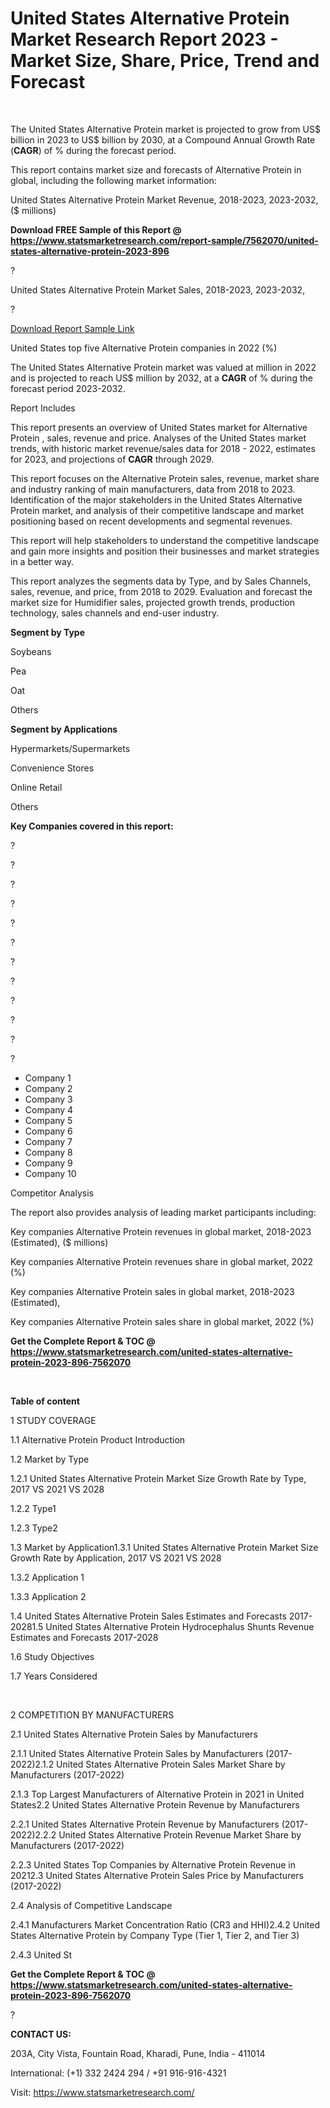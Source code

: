 <h1>United States Alternative Protein Market Research Report 2023 - Market Size, Share, Price, Trend and Forecast</h1><br/><p>The United States Alternative Protein market is projected to grow from US$ billion in 2023 to US$ billion by 2030, at a Compound Annual Growth Rate (<strong>CAGR</strong>) of % during the forecast period.</p>
 
 
 
 <p>This report contains market size and forecasts of Alternative Protein in global, including the following market information:</p>
 
 
 
 <p>United States Alternative Protein Market Revenue, 2018-2023, 2023-2032, ($ millions)</p>
 
 
 
 <div><b>Download FREE Sample of this Report @ <a href="https://www.statsmarketresearch.com/download-free-sample/7562070/united-states-alternative-protein-2023-896">https://www.statsmarketresearch.com/report-sample/7562070/united-states-alternative-protein-2023-896</a></b></div>
 
 
 
 <p>? </p>
 
 
 
 <p>United States Alternative Protein Market Sales, 2018-2023, 2023-2032,</p>
 
 
 
 <p>? </p>
 
 
 
 <p><a href="https://www.statsmarketresearch.com/download-free-sample/7562070/united-states-alternative-protein-2023-896">Download Report Sample Link</a></p>
 
 
 
 <p>United States top five Alternative Protein companies in 2022 (%)</p>
 
 
 
 <p>The United States Alternative Protein market was valued at million in 2022 and is projected to reach US$ million by 2032, at a <strong>CAGR</strong> of % during the forecast period 2023-2032.</p>
 
 
 
 <p>Report Includes</p>
 
 
 
 <p>This report presents an overview of United States market for Alternative Protein , sales, revenue and price. Analyses of the United States market trends, with historic market revenue/sales data for 2018 - 2022, estimates for 2023, and projections of <strong>CAGR</strong> through 2029.</p>
 
 
 
 <p>This report focuses on the Alternative Protein sales, revenue, market share and industry ranking of main manufacturers, data from 2018 to 2023. Identification of the major stakeholders in the United States Alternative Protein market, and analysis of their competitive landscape and market positioning based on recent developments and segmental revenues.</p>
 
 
 
 <p>This report will help stakeholders to understand the competitive landscape and gain more insights and position their businesses and market strategies in a better way.</p>
 
 
 
 <p>This report analyzes the segments data by Type, and by Sales Channels, sales, revenue, and price, from 2018 to 2029. Evaluation and forecast the market size for Humidifier sales, projected growth trends, production technology, sales channels and end-user industry.</p>
 
 
 
 <p><strong>Segment by Type</strong></p>
 
 
 
 <p>Soybeans</p>
 
 
 
 <p>Pea</p>
 
 
 
 <p>Oat</p>
 
 
 
 <p>Others</p>
 
 
 
 <p><strong>Segment <strong><strong>by Applications</strong></strong></strong></p>
 
 
 
 <p>Hypermarkets/Supermarkets</p>
 
 
 
 <p>Convenience Stores</p>
 
 
 
 <p>Online Retail</p>
 
 
 
 <p>Others</p>
 
 
 
 <p><strong>Key Companies covered in this report:</strong></p>
 
 
 
 <p>? </p>
 
 
 
 <p>? </p>
 
 
 
 <p>? </p>
 
 
 
 <p>? </p>
 
 
 
 <p>? </p>
 
 
 
 <p>? </p>
 
 
 
 <p>? </p>
 
 
 
 <p>? </p>
 
 
 
 <p>? </p>
 
 
 
 <p>? </p>
 
 
 
 <p>? </p>
 
 
 
 <p>? </p>
 
 
 
 <ul>
 
 <li>Company 1</li>
 
 <li>Company 2</li>
 
 <li>Company 3</li>
 
 <li>Company 4</li>
 
 <li>Company 5</li>
 
 <li>Company 6</li>
 
 <li>Company 7</li>
 
 <li>Company 8</li>
 
 <li>Company 9</li>
 
 <li>Company 10</li>
 
 </ul>
 
 
 
 <p>Competitor Analysis</p>
 
 
 
 <p>The report also provides analysis of leading market participants including:</p>
 
 
 
 <p>Key companies Alternative Protein revenues in global market, 2018-2023 (Estimated), ($ millions)</p>
 
 
 
 <p>Key companies Alternative Protein revenues share in global market, 2022 (%)</p>
 
 
 
 <p>Key companies Alternative Protein sales in global market, 2018-2023 (Estimated),</p>
 
 
 
 <p>Key companies Alternative Protein sales share in global market, 2022 (%)</p>
 
 
 
 <div><b>Get the Complete Report & TOC @ <a href="https://www.statsmarketresearch.com/united-states-alternative-protein-2023-896-7562070">https://www.statsmarketresearch.com/united-states-alternative-protein-2023-896-7562070</a></b></div>
 
 
 
 <p><br />
 
 <b>Table of content</b></p>
 
 
 
 <p>1 STUDY COVERAGE<br />
 
 1.1 Alternative Protein Product Introduction<br />
 
 1.2 Market by Type<br />
 
 1.2.1 United States Alternative Protein Market Size Growth Rate by Type, 2017 VS 2021 VS 2028<br />
 
 1.2.2 Type1<br />
 
 1.2.3 Type2<br />
 
 1.3 Market by Application1.3.1 United States Alternative Protein Market Size Growth Rate by Application, 2017 VS 2021 VS 2028<br />
 
 1.3.2 Application 1<br />
 
 1.3.3 Application 2<br />
 
 1.4 United States Alternative Protein Sales Estimates and Forecasts 2017-20281.5 United States Alternative Protein Hydrocephalus Shunts Revenue Estimates and Forecasts 2017-2028<br />
 
 1.6 Study Objectives<br />
 
 1.7 Years Considered<br />
 
 <br />
 
 2 COMPETITION BY MANUFACTURERS<br />
 
 2.1 United States Alternative Protein Sales by Manufacturers<br />
 
 2.1.1 United States Alternative Protein Sales by Manufacturers (2017-2022)2.1.2 United States Alternative Protein Sales Market Share by Manufacturers (2017-2022)<br />
 
 2.1.3 Top Largest Manufacturers of Alternative Protein in 2021 in United States2.2 United States Alternative Protein Revenue by Manufacturers<br />
 
 2.2.1 United States Alternative Protein Revenue by Manufacturers (2017-2022)2.2.2 United States Alternative Protein Revenue Market Share by Manufacturers (2017-2022)<br />
 
 2.2.3 United States Top Companies by Alternative Protein Revenue in 20212.3 United States Alternative Protein Sales Price by Manufacturers (2017-2022)<br />
 
 2.4 Analysis of Competitive Landscape<br />
 
 2.4.1 Manufacturers Market Concentration Ratio (CR3 and HHI)2.4.2 United States Alternative Protein by Company Type (Tier 1, Tier 2, and Tier 3)<br />
 
 2.4.3 United St</p>
 
 
 
 <div><b>Get the Complete Report & TOC @ <a href="https://www.statsmarketresearch.com/united-states-alternative-protein-2023-896-7562070">https://www.statsmarketresearch.com/united-states-alternative-protein-2023-896-7562070</a></b></div>
 
 
 
 <p>? </p>
 
 
 
 <p><b>CONTACT US:</b><br />
 
 203A, City Vista, Fountain Road, Kharadi, Pune, India - 411014<br />
 
 International: (+1) 332 2424 294 / +91 916-916-4321<br />
 
 Visit: <a href="https://www.statsmarketresearch.com/">https://www.statsmarketresearch.com/</a></p>